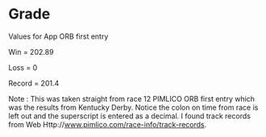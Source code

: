 Grade
=====
Values for App ORB first entry


Win = 202.89

Loss = 0

Record = 201.4


Note : This was taken straight from race 12 PIMLICO ORB first entry which was the results from Kentucky Derby. Notice the colon on time from race is left out and the superscript is entered as a decimal. I found track records from Web Http://www.pimlico.com/race-info/track-records.




